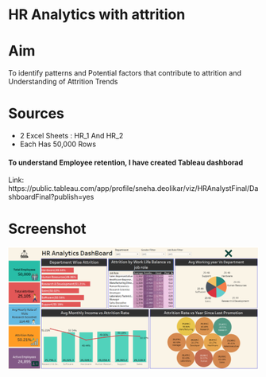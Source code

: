 # HR Analytics with attrition

<h1>Aim</h1>To identify patterns and Potential factors that contribute to attrition and Understanding of Attrition Trends

<h1>Sources</h1>

<ul>
  <li>2 Excel Sheets : HR_1 And HR_2</li>
<li>Each Has 50,000  Rows</li>
</ul>

<h4>To understand Employee retention, I have created Tableau dashborad</h4>
Link: https://public.tableau.com/app/profile/sneha.deolikar/viz/HRAnalystFinal/DashboardFinal?publish=yes
<h1>Screenshot</h1>
<img src="Dashboard.png">



